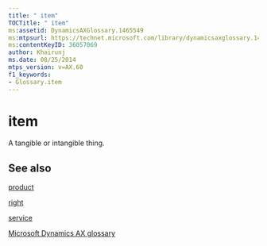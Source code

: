 ```yaml
---
title: " item"
TOCTitle: " item"
ms:assetid: DynamicsAXGlossary.1465549
ms:mtpsurl: https://technet.microsoft.com/library/dynamicsaxglossary.1465549(v=AX.60)
ms:contentKeyID: 36057069
author: Khairunj
ms.date: 08/25/2014
mtps_version: v=AX.60
f1_keywords:
- Glossary.item
---
```


# item

A tangible or intangible thing.

## See also

[product](product.md)

[right](right.md)

[service](service.md)

[Microsoft Dynamics AX glossary](glossary/microsoft-dynamics-ax-glossary.md)

  


